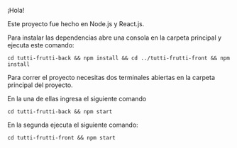 ¡Hola!

Este proyecto fue hecho en Node.js y React.js.

Para instalar las dependencias abre una consola en la carpeta principal y ejecuta este comando:

```
cd tutti-frutti-back && npm install && cd ../tutti-frutti-front && npm install
```

Para correr el proyecto necesitas dos terminales abiertas en la carpeta principal del proyecto.

En la una de ellas ingresa el siguiente comando

```
cd tutti-frutti-back && npm start
```

En la segunda ejecuta el siguiente comando:

```
cd tutti-frutti-front && npm start
```
